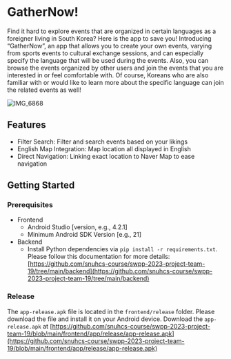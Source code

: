 # GatherNow!

Find it hard to explore events that are organized in certain languages as a foreigner living in South Korea? Here is the app to save you! Introducing “GatherNow”, an app that allows you to create your own events, varying from sports events to cultural exchange sessions, and can especially specify the language that will be used during the events. Also, you can browse the events organized by other users and join the events that you are interested in or feel comfortable with. Of course, Koreans who are also familiar with or would like to learn more about the specific language can join the related events as well! 

![IMG_6868](https://github.com/snuhcs-course/swpp-2023-project-team-19/assets/113524113/0812bb83-d154-4737-b3da-e298f96a2016)

## Features

- Filter Search​: Filter and search events based on your likings
- English Map Integration: Map location all displayed in English
- Direct Navigation: Linking exact location to Naver Map to ease navigation

## Getting Started

### Prerequisites

- Frontend
    - Android Studio [version, e.g., 4.2.1]
    - Minimum Android SDK Version [e.g., 21]
- Backend
    - Install Python dependencies via `pip install -r requirements.txt`. Please follow this documentation for more details: [https://github.com/snuhcs-course/swpp-2023-project-team-19/tree/main/backend](https://github.com/snuhcs-course/swpp-2023-project-team-19/tree/main/backend)

### Release
The `app-release.apk` file is located in the `frontend/release` folder. Please download the file and install it on your Android device. 
Download the `app-release.apk` at [https://github.com/snuhcs-course/swpp-2023-project-team-19/blob/main/frontend/app/release/app-release.apk](https://github.com/snuhcs-course/swpp-2023-project-team-19/blob/main/frontend/app/release/app-release.apk)
